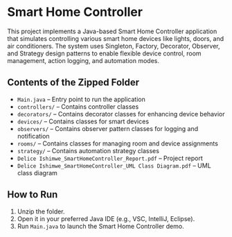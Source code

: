   
# Smart Home Controller  

This project implements a Java-based Smart Home Controller application that simulates controlling various smart home devices like lights, doors, and air conditioners. The system uses Singleton, Factory, Decorator, Observer, and Strategy design patterns to enable flexible device control, room management, action logging, and automation modes.

## Contents of the Zipped Folder  
- `Main.java` – Entry point to run the application  
- `controllers/` – Contains controller classes  
- `decorators/` – Contains decorator classes for enhancing device behavior  
- `devices/` – Contains classes for smart devices  
- `observers/` – Contains observer pattern classes for logging and notification  
- `rooms/` – Contains classes for managing room and device assignments  
- `strategy/` – Contains automation strategy classes  
- `Delice Ishimwe_SmartHomeController_Report.pdf` – Project report  
- `Delice Ishimwe_SmartHomeController_UML Class Diagram.pdf` – UML class diagram

## How to Run  
1. Unzip the folder.  
2. Open it in your preferred Java IDE (e.g., VSC, IntelliJ, Eclipse).  
3. Run `Main.java` to launch the Smart Home Controller demo.
